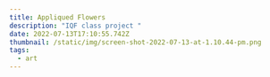 ```yaml
---
title: Appliqued Flowers
description: "IQF class project "
date: 2022-07-13T17:10:55.742Z
thumbnail: /static/img/screen-shot-2022-07-13-at-1.10.44-pm.png
tags:
  - art
---
```

